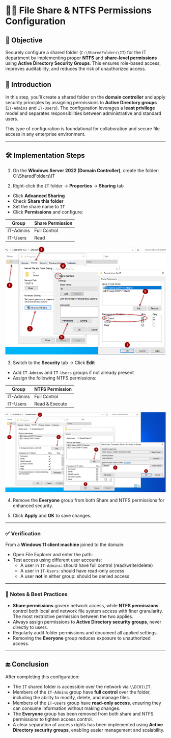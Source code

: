 # 📁🌐 File Share & NTFS Permissions Configuration

## 🎯 Objective

Securely configure a shared folder (`C:\SharedFolders\IT`) for the IT department by implementing proper **NTFS** and **share-level permissions** using **Active Directory Security Groups**. This ensures role-based access, improves auditability, and reduces the risk of unauthorized access.

## 📝 Introduction

In this step, you’ll create a shared folder on the **domain controller** and apply security principles by assigning permissions to **Active Directory groups** (`IT-Admins` and `IT-Users`). The configuration leverages a **least privilege** model and separates responsibilities between administrative and standard users.

This type of configuration is foundational for collaboration and secure file access in any enterprise environment.

---

## 🛠️ Implementation Steps

1. On the **Windows Server 2022 (Domain Controller)**, create the folder:
C:\SharedFolders\IT


2. Right-click the `IT` folder → **Properties** → **Sharing** tab  
- Click **Advanced Sharing**  
- Check **Share this folder**  
- Set the share name to `IT`  
- Click **Permissions** and configure:

| Group       | Share Permission |
|-------------|------------------|
| IT-Admins   | Full Control     |
| IT-Users    | Read             |

![Sharing](https://github.com/AliChoukatli/CyberShield-Enterprise/blob/main/Screenshots/Phase%202/Sharing.png)

3. Switch to the **Security** tab → Click **Edit**  
- Add `IT-Admins` and `IT-Users` groups if not already present  
- Assign the following NTFS permissions:

| Group       | NTFS Permission    |
|-------------|--------------------|
| IT-Admins   | Full Control       |
| IT-Users    | Read & Execute     |

![NTFS-admins](https://github.com/AliChoukatli/CyberShield-Enterprise/blob/main/Screenshots/Phase%202/NTFS-admin.png)

4. Remove the **Everyone** group from both Share and NTFS permissions for enhanced security.

5. Click **Apply** and **OK** to save changes.

---

### ✅ Verification

From a **Windows 11 client machine** joined to the domain:

- Open File Explorer and enter the path:  
- Test access using different user accounts:
  - A user in `IT-Admins`: should have full control (read/write/delete)
  - A user in `IT-Users`: should have read-only access
  - A user **not** in either group: should be denied access

---

### 🔐 Notes & Best Practices

- **Share permissions** govern network access, while **NTFS permissions** control both local and network file system access with finer granularity. The most restrictive permission between the two applies.
- Always assign permissions to **Active Directory security groups**, never directly to users.
- Regularly audit folder permissions and document all applied settings.
- Removing the **Everyone** group reduces exposure to unauthorized access.

---

## 🔚 Conclusion

After completing this configuration:

- The `IT` shared folder is accessible over the network via `\\DC01\IT`.
- Members of the `IT-Admins` group have **full control** over the folder, including the ability to modify, delete, and manage files.
- Members of the `IT-Users` group have **read-only access**, ensuring they can consume information without making changes.
- The **Everyone** group has been removed from both share and NTFS permissions to tighten access control.
- A clear separation of access rights has been implemented using **Active Directory security groups**, enabling easier management and scalability.





